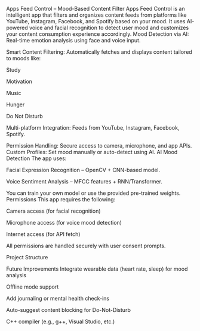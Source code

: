 Apps Feed Control – Mood-Based Content Filter
Apps Feed Control is an intelligent app that filters and organizes content feeds from platforms like YouTube, Instagram, Facebook, and Spotify based on your mood. It uses AI-powered voice and facial recognition to detect user mood and customizes your content consumption experience accordingly.
 Mood Detection via AI: Real-time emotion analysis using face and voice input.

 Smart Content Filtering: Automatically fetches and displays content tailored to moods like:

 Study

 Motivation

 Music

 Hunger

 Do Not Disturb

 Multi-platform Integration: Feeds from YouTube, Instagram, Facebook, Spotify.

 Permission Handling: Secure access to camera, microphone, and app APIs.
 Custom Profiles: Set mood manually or auto-detect using AI.
AI Mood Detection
The app uses:

Facial Expression Recognition – OpenCV + CNN-based model.

Voice Sentiment Analysis – MFCC features + RNN/Transformer.

You can train your own model or use the provided pre-trained weights.
 Permissions
This app requires the following:

Camera access (for facial recognition)

Microphone access (for voice mood detection)

Internet access (for API fetch)

All permissions are handled securely with user consent prompts.

 Project Structure

 Future Improvements
Integrate wearable data (heart rate, sleep) for mood analysis

Offline mode support

Add journaling or mental health check-ins

Auto-suggest content blocking for Do-Not-Disturb

C++ compiler (e.g., g++, Visual Studio, etc.)







